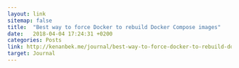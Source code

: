 ```yaml
---
layout: link
sitemap: false
title:  "Best way to force Docker to rebuild Docker Compose images"
date:   2018-04-04 17:24:31 +0200
categories: Posts
link: http://kenanbek.me/journal/best-way-to-force-docker-to-rebuild-docker-compose-images/
target: Journal
---
```


